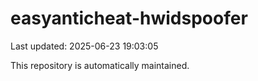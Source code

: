 # easyanticheat-hwidspoofer

Last updated: 2025-06-23 19:03:05

This repository is automatically maintained.
